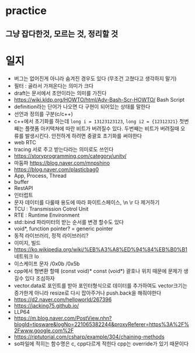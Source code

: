 # practice
그냥 잡다한것, 모르는 것, 정리할 것
---

# 일지

- 버그는 없어진게 아니라 숨겨진 경우도 있다 (무조건 고쳤다고 생각하지 말기)
- 필터 : 골라서 가져온다는 의미가 크다
- draft는 문서에서 초안이라는 의미를 가진다
- https://wiki.kldp.org/HOWTO/html/Adv-Bash-Scr-HOWTO/ Bash Script 
- definition라는 단어가 나오면 다 구현이 되어있는 상태를 말한다
- 선언과 정의를 구분(c/c++)
- c++에서 초기화를 하는데 `long i = 13123123123`,   `long i2 = {12312321}`  첫번째는 플랫폼 아키택쳐에 따란 비트가 버려질수 있다. 두번째는 비트가 버려질때 오류를 발생시킨다. 안전하게 하려면 중괄호 초기화를 써야한다
- web RTC
- tracing 서로 주고 받는다라는 의미로도 쓰인다
- https://storyprogramming.com/category/unity/
- 마둠파 https://blog.naver.com/mnpshino
- https://blog.naver.com/plasticbag0
- App, Process, Thread
- buffer
- RestAPI
- 인터럽트
- 문자 데이터를 다룰때 용도에 따라 화이트스페이스, \n \r  다 제거하기
- TCU : Transmission Cotrol Unit
- RTE : Runtime Environment
- std::bind 파라미터의 받는 순서를 변경 할수도 있다
- void*, function pointer? = generic pointer
- 동적 라이브러리, 정적 라이브러리?
- 이미지, 빌드
- https://ko.wikipedia.org/wiki/%EB%A3%A8%ED%94%84%EB%B0%B1 네트워크 lo
- 이스케이프 문자 /0x0b /0x5b
- cpp에서 형변환 할때 (const void)* const (void*) 괄호나 위치 때문에 문제가 생길수 있다 조심하자 
- vector.data로 포인트를 받아 포인터형식으로 데이터를 추가하여도 vector크기는 증가한게 아니라 resize로 다시 잡아주거나 push.back을 해줘야한다
- https://d2.naver.com/helloworld/267396
- https://jacking75.github.io/
- LLP64
- https://m.blog.naver.com/PostView.nhn?blogId=tipsware&logNo=221065382244&proxyReferer=https%3A%2F%2Fwww.google.com%2F
- https://riptutorial.com/csharp/example/304/chaining-methods
- so파일에 적히는 함수명은 c, cpp다르게 적힌다 cpp는 override가 있기 때문이다
